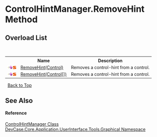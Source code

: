 # ControlHintManager.RemoveHint Method 
 


## Overload List
&nbsp;<table><tr><th></th><th>Name</th><th>Description</th></tr><tr><td>![Public method](media/pubmethod.gif "Public method")![Static member](media/static.gif "Static member")</td><td><a href="M_DevCase_Core_Application_UserInterface_Tools_Graphical_ControlHintManager_RemoveHint">RemoveHint(Control)</a></td><td>
Removes a control-hint from a control.</td></tr><tr><td>![Public method](media/pubmethod.gif "Public method")![Static member](media/static.gif "Static member")</td><td><a href="M_DevCase_Core_Application_UserInterface_Tools_Graphical_ControlHintManager_RemoveHint_1">RemoveHint(Control[])</a></td><td>
Removes a control-hint from a control.</td></tr></table>&nbsp;
<a href="#controlhintmanager.removehint-method">Back to Top</a>

## See Also


#### Reference
<a href="T_DevCase_Core_Application_UserInterface_Tools_Graphical_ControlHintManager">ControlHintManager Class</a><br /><a href="N_DevCase_Core_Application_UserInterface_Tools_Graphical">DevCase.Core.Application.UserInterface.Tools.Graphical Namespace</a><br />